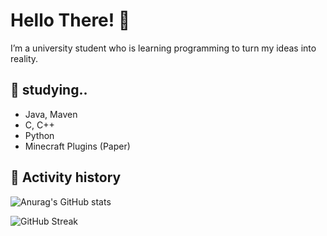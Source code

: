 # Hello There! 👋

I’m a university student who is learning programming to turn my ideas into reality.

## 🌱 studying..
- Java, Maven
- C, C++
- Python
- Minecraft Plugins (Paper)

## 📂 Activity history

![Anurag's GitHub stats](https://github-readme-stats.vercel.app/api?username=jkjay17803&show_icons=true&theme=tokyonight)

![GitHub Streak](https://streak-stats.demolab.com?user=jkjay17803&theme=tokyonight)
